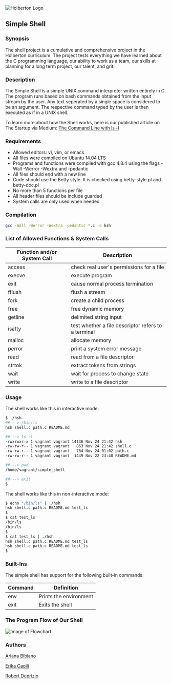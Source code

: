 ![Holberton Logo](https://camo.githubusercontent.com/64c35dd60391e2c90277729276aa86cc921b0ad2/68747470733a2f2f692e6962622e636f2f546b32425a79542f776f72646d61726b2d63686572727937322e706e67)

## Simple Shell

### Synopsis

The shell project is a cumulative and comprehensive project in the Holberton
curriculum. The project tests everything we have learned about the C programming
language, our ability to work as a team, our skills at planning for a long term
project, our talent, and grit.

### Description

The Simple Shell is a simple UNIX command interpreter written entirely in C. The
program runs based on bash commands obtained from the input stream by the user.
Any text seperated by a single space is considered to be an argument. The
respective command typed by the user is then executed as if in a UNIX shell.

To learn more about how the Shell works, here is our published article on The Startup via Medium:
[The Command Line with ls -l](https://medium.com/swlh/the-command-line-with-ls-l-6efaf01cc4c0?)

### Requirements

* Allowed editors: vi, vim, or emacs
* All files were compiled on Ubuntu 14.04 LTS
* Programs and functions were compiled with gcc 4.8.4 using the flags -Wall -Werror -Wextra and -pedantic
* All files should end with a new line
* Code should use the Betty style. It is checked using betty-style.pl and betty-doc.pl
* No more than 5 functions per file
* All header files should be include guarded
* System calls are only used when needed

### Compilation

```bash
gcc -Wall -Werror -Wextra -pedantic *.c -o hsh
```

### List of Allowed Functions & System Calls

| Function and/or System Call | Description |
| --- | --- |
| access | check real user's permissions for a file |
| execve | execute program |
| exit | cause normal process termination |
| fflush | flush a stream |
| fork | create a child process |
| free | free dynamic memory |
| getline | delimited string input |
| isatty | test whether a file descriptor refers to a terminal |
| malloc | allocate memory |
| perror | print a system error message |
| read | read from a file descriptor |
| strtok | extract tokens from strings |
| wait | wait for process to change state |
| write | write to a file descriptor |

### Usage

The shell works like this in interactive mode:

```bash
$ ./hsh
##---> /bin/ls
hsh shell.c path.c README.md
```

```bash
##---> ls -l
-rwxrwxr-x 1 vagrant vagrant 14136 Nov 24 21:42 hsh
-rw-rw-r-- 1 vagrant vagrant   863 Nov 24 21:42 shell.c
-rw-rw-r-- 1 vagrant vagrant   784 Nov 24 01:02 path.c
-rw-rw-r-- 1 vagrant vagrant  1449 Nov 22 23:48 README.md
```

```bash
##---> pwd
/home/vagrant/simple_shell
```

```bash
##---> exit
$
```



The shell works like this in non-interactive mode:

```bash
$ echo "/bin/ls" | ./hsh
hsh shell.c path.c README.md test_ls
$
$ cat test_ls
/bin/ls
/bin/ls
$
$ cat test_ls | ./hsh
hsh shell.c path.c README.md test_ls
hsh shell.c path.c README.md test_ls
$
```

### Built-Ins

The simple shell has support for the following built-in commands:

| Command             | Definition                                                                                |
| ------------------- | --------------------------------------------------------------------------------
| env                 | Prints the environment
| exit                | Exits the shell


### The Program Flow of Our Shell

![Image of Flowchart](https://i.ibb.co/3RT5F2L/Untitled-Diagram-drawio-2-2-6-2.jpg)

### Authors

[Ariana Bibiano](https://github.com/ariana124)

[Erika Caoili](https://github.com/ecaoili24)

[Robert Deprizio](https://github.com/BD20171998)
